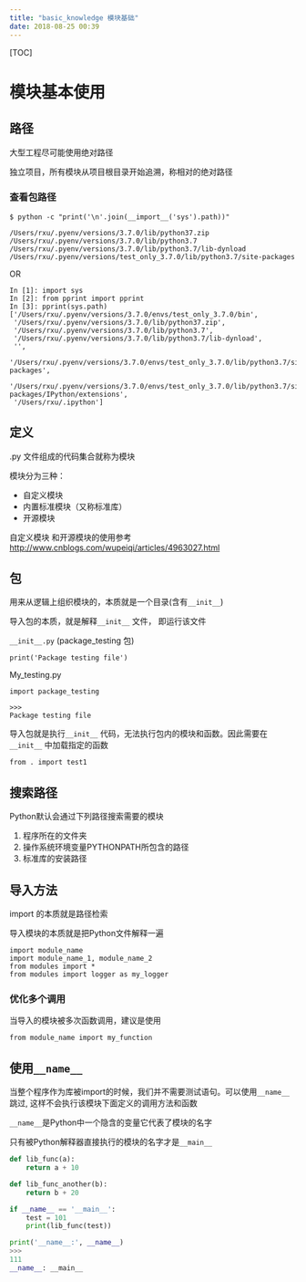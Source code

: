 ```yaml
---
title: "basic_knowledge 模块基础"
date: 2018-08-25 00:39
---
```


[TOC]

# 模块基本使用

## 路径

大型工程尽可能使用绝对路径

独立项目，所有模块从项目根目录开始追溯，称相对的绝对路径



### 查看包路径

```
$ python -c "print('\n'.join(__import__('sys').path))" 

/Users/rxu/.pyenv/versions/3.7.0/lib/python37.zip
/Users/rxu/.pyenv/versions/3.7.0/lib/python3.7
/Users/rxu/.pyenv/versions/3.7.0/lib/python3.7/lib-dynload
/Users/rxu/.pyenv/versions/test_only_3.7.0/lib/python3.7/site-packages
```

OR

```
In [1]: import sys                                                                                                                                                                   
In [2]: from pprint import pprint                                                                                                                                                    
In [3]: pprint(sys.path)                                                                                                                                                             ['/Users/rxu/.pyenv/versions/3.7.0/envs/test_only_3.7.0/bin',
 '/Users/rxu/.pyenv/versions/3.7.0/lib/python37.zip',
 '/Users/rxu/.pyenv/versions/3.7.0/lib/python3.7',
 '/Users/rxu/.pyenv/versions/3.7.0/lib/python3.7/lib-dynload',
 '',
 '/Users/rxu/.pyenv/versions/3.7.0/envs/test_only_3.7.0/lib/python3.7/site-packages',
 '/Users/rxu/.pyenv/versions/3.7.0/envs/test_only_3.7.0/lib/python3.7/site-packages/IPython/extensions',
 '/Users/rxu/.ipython']
```



## 定义

 .py 文件组成的代码集合就称为模块

模块分为三种：

- 自定义模块
- 内置标准模块（又称标准库）
- 开源模块

自定义模块 和开源模块的使用参考 http://www.cnblogs.com/wupeiqi/articles/4963027.html

## 包

用来从逻辑上组织模块的，本质就是一个目录(含有`__init__`)

导入包的本质，就是解释`__init__` 文件， 即运行该文件

`__init__.py` (package_testing 包)

```
print('Package testing file')
```

My_testing.py

```
import package_testing

>>>
Package testing file
```

导入包就是执行`__init__` 代码，无法执行包内的模块和函数。因此需要在`__init__` 中加载指定的函数

```
from . import test1
```

## 搜索路径

Python默认会通过下列路径搜索需要的模块

1. 程序所在的文件夹
2. 操作系统环境变量PYTHONPATH所包含的路径
3. 标准库的安装路径

## 导入方法

import 的本质就是路径检索

导入模块的本质就是把Python文件解释一遍

```
import module_name
import module_name_1, module_name_2
from modules import *
from modules import logger as my_logger
```

### 优化多个调用

当导入的模块被多次函数调用，建议是使用

```
from module_name import my_function
```

## 使用`__name__`

当整个程序作为库被import的时候，我们并不需要测试语句。可以使用`__name__`跳过, 这样不会执行该模块下面定义的调用方法和函数

`__name__`是Python中一个隐含的变量它代表了模块的名字

只有被Python解释器直接执行的模块的名字才是`__main__`

```python
def lib_func(a):
    return a + 10

def lib_func_another(b):
    return b + 20

if __name__ == '__main__':
    test = 101
    print(lib_func(test))

print('__name__:', __name__)
>>>
111
__name__: __main__
```





